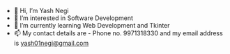 - 👋 Hi, I’m Yash Negi
- 👀 I’m interested in Software Development
- 🌱 I’m currently learning Web Development and Tkinter
- 📫 My contact details are - Phone no. 9971318330 and my email address is yash01negi@gmail.com

<!---
Yash01Negi/Yash01Negi is a ✨ special ✨ repository because its `README.md` (this file) appears on your GitHub profile.
You can click the Preview link to take a look at your changes.
--->
